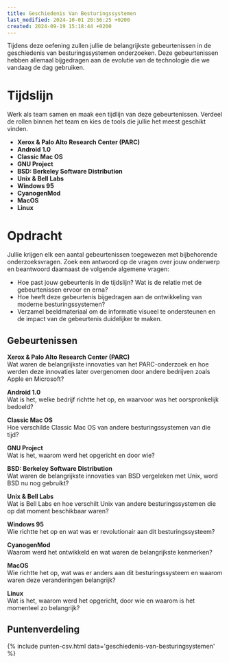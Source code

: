 ```yaml
---
title: Geschiedenis Van Besturingssystemen
last_modified: 2024-10-01 20:56:25 +0200
created: 2024-09-19 15:18:44 +0200
---
```


Tijdens deze oefening zullen jullie de belangrijkste gebeurtenissen in de geschiedenis van besturingssystemen onderzoeken.
Deze gebeurtenissen hebben allemaal bijgedragen aan de evolutie van de technologie die we vandaag de dag gebruiken. 

# Tijdslijn

Werk als team samen en maak een tijdlijn van deze gebeurtenissen. Verdeel de rollen binnen het team en kies de tools die jullie het meest geschikt vinden.

- **Xerox & Palo Alto Research Center (PARC)**  
- **Android 1.0**  
- **Classic Mac OS**  
- **GNU Project**  
- **BSD: Berkeley Software Distribution**  
- **Unix & Bell Labs**  
- **Windows 95**  
- **CyanogenMod**  
- **MacOS**  
- **Linux**  

# Opdracht

Jullie krijgen elk een aantal gebeurtenissen toegewezen met bijbehorende onderzoeksvragen. Zoek een antwoord op de vragen over jouw onderwerp en beantwoord daarnaast de volgende algemene vragen:
- Hoe past jouw gebeurtenis in de tijdslijn? Wat is de relatie met de gebeurtenissen ervoor en erna?
- Hoe heeft deze gebeurtenis bijgedragen aan de ontwikkeling van moderne besturingssystemen?
- Verzamel beeldmateriaal om de informatie visueel te ondersteunen en de impact van de gebeurtenis duidelijker te maken.

## Gebeurtenissen

**Xerox & Palo Alto Research Center (PARC)**  
Wat waren de belangrijkste innovaties van het PARC-onderzoek en hoe werden deze innovaties later overgenomen door andere bedrijven zoals Apple en Microsoft?

**Android 1.0**  
Wat is het, welke bedrijf richtte het op, en waarvoor was het oorspronkelijk bedoeld?

**Classic Mac OS**  
Hoe verschilde Classic Mac OS van andere besturingssystemen van die tijd?

**GNU Project**  
Wat is het, waarom werd het opgericht en door wie?

**BSD: Berkeley Software Distribution**  
Wat waren de belangrijkste innovaties van BSD vergeleken met Unix, word BSD nu nog gebruikt?

**Unix & Bell Labs**  
Wat is Bell Labs en hoe verschilt Unix van andere besturingssystemen die op dat moment beschikbaar waren?

**Windows 95**  
Wie richtte het op en wat was er revolutionair aan dit besturingssysteem?

**CyanogenMod**  
Waarom werd het ontwikkeld en wat waren de belangrijkste kenmerken?

**MacOS**  
Wie richtte het op, wat was er anders aan dit besturingssysteem en waarom waren deze veranderingen belangrijk?

**Linux**  
Wat is het, waarom werd het opgericht, door wie en waarom is het momenteel zo belangrijk?

## Puntenverdeling

{% include punten-csv.html data='geschiedenis-van-besturingsystemen' %}
